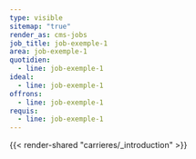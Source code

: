 ```yaml
---
type: visible
sitemap: "true"
render_as: cms-jobs
job_title: job-exemple-1
area: job-exemple-1
quotidien:
  - line: job-exemple-1
ideal:
  - line: job-exemple-1
offrons:
  - line: job-exemple-1
requis:
  - line: job-exemple-1
---
```

{{< render-shared "carrieres/_introduction" >}}